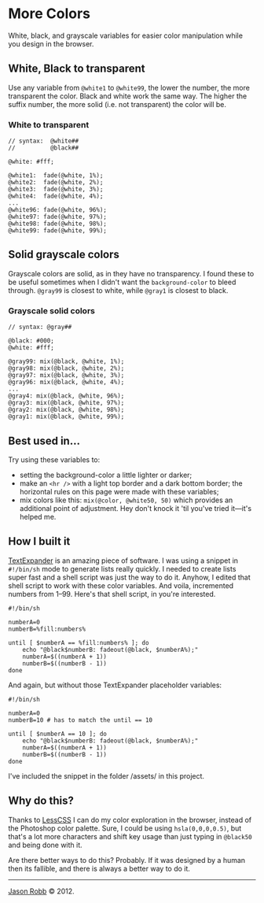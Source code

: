 # More Colors

White, black, and grayscale variables for easier color manipulation while you design in the browser.

## White, Black to transparent

Use any variable from <code>@white1</code> to <code>@white99</code>, the lower the number, the more transparent the color.
Black and white work the same way. The higher the suffix number, the more solid (i.e. not transparent) the color will be.

### White to transparent

	// syntax: 	@white##
	// 			@black##
	
	@white: #fff;
	
	@white1:  fade(@white, 1%);
	@white2:  fade(@white, 2%);
	@white3:  fade(@white, 3%);
	@white4:  fade(@white, 4%);
	...
	@white96: fade(@white, 96%);
	@white97: fade(@white, 97%);
	@white98: fade(@white, 98%);
	@white99: fade(@white, 99%);

## Solid grayscale colors

Grayscale colors are solid, as in they have no transparency. I found these to be useful sometimes when I didn't want the <code>background-color</code> to bleed through. <code>@gray99</code> is closest to white, while <code>@gray1</code> is closest to black.

### Grayscale solid colors

	// syntax: @gray##
	
	@black: #000;
	@white: #fff;
	
	@gray99: mix(@black, @white, 1%);
	@gray98: mix(@black, @white, 2%);
	@gray97: mix(@black, @white, 3%);
	@gray96: mix(@black, @white, 4%);
	...
	@gray4: mix(@black, @white, 96%);
	@gray3: mix(@black, @white, 97%);
	@gray2: mix(@black, @white, 98%);
	@gray1: mix(@black, @white, 99%);

## Best used in...

Try using these variables to:

* setting the background-color a little lighter or darker;
* make an <code>&lt;hr /&gt;</code> with a light top border and a dark bottom border; the horizontal rules on this page were made with these variables;
* mix colors like this: <code>mix(@color, @white50, 50)</code> which provides an additional point of adjustment. Hey don't knock it 'til you've tried it&mdash;it's helped me.

## How I built it

<a href="http://smilesoftware.com/TextExpander/">TextExpander</a> is an amazing piece of software. I was using a snippet in <code>#!/bin/sh</code> mode to generate lists really quickly. I needed to create lists super fast and a shell script was just the way to do it. Anyhow, I edited that shell script to work with these color variables. And voila, incremented numbers from 1&ndash;99. Here's that shell script, in you're interested.

	#!/bin/sh
	
	numberA=0
	numberB=%fill:numbers%
	
	until [ $numberA == %fill:numbers% ]; do
	    echo "@black$numberB: fadeout(@black, $numberA%);"
	    numberA=$((numberA + 1))
	    numberB=$((numberB - 1))
	done

And again, but without those TextExpander placeholder variables:
	
	#!/bin/sh
	
	numberA=0
	numberB=10 # has to match the until == 10
	
	until [ $numberA == 10 ]; do
	    echo "@black$numberB: fadeout(@black, $numberA%);"
	    numberA=$((numberA + 1))
	    numberB=$((numberB - 1))
	done

I've included the snippet in the folder /assets/ in this project.

## Why do this?

Thanks to <a href="http://lesscss.org/">LessCSS</a> I can do my color exploration in the browser, instead of the Photoshop color palette. Sure, I could be using <code>hsla(0,0,0,0.5)</code>, but that's a lot more characters and shift key usage than just typing in <code>@black50</code> and being done with it.</p>

Are there better ways to do this? Probably. If it was designed by a human then its fallible, and there is always a better way to do it.

-----

<a href="http://jasonrobb.com">Jason Robb</a> &copy; 2012.